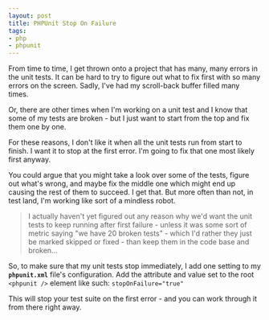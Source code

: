 ```yaml
---
layout: post
title: PHPUnit Stop On Failure
tags:
- php
- phpunit
---
```

From time to time, I get thrown onto a project that has many, many errors in the unit tests.  It can be hard to try to figure out what to fix first with so many errors on the screen.  Sadly, I've had my scroll-back buffer filled many times.

Or, there are other times when I'm working on a unit test and I know that some of my tests are broken - but I just want to start from the top and fix them one by one.  

For these reasons, I don't like it when all the unit tests run from start to finish.  I want it to stop at the first error. I'm going to fix that one most likely first anyway.

You could argue that you might take a look over some of the tests, figure out what's wrong, and maybe fix the middle one which might end up causing the rest of them to succeed.  I get that.  But more often than not, in test land, I'm working like sort of a mindless robot.

> I actually haven't yet figured out any reason why we'd want the unit tests to keep running after first failure - unless it was some sort of metric saying "we have 20 broken tests" - which I'd rather they just be marked skipped or fixed - than keep them in the code base and broken...

So, to make sure that my unit tests stop immediately, I add one setting to my **`phpunit.xml`** file's configuration.  Add the attribute and value set to the root `<phpunit />` element like such: `stopOnFailure="true"` 

This will stop your test suite on the first error - and you can work through it from there right away.